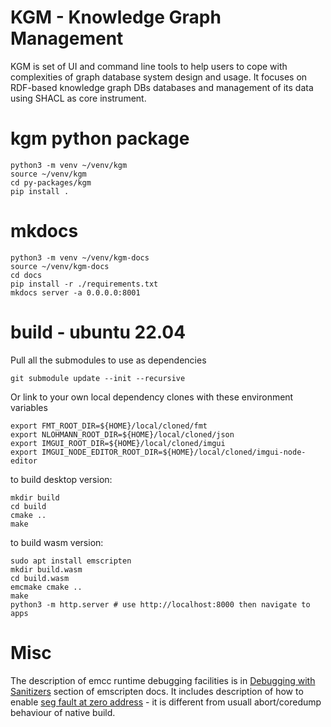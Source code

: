 # KGM - Knowledge Graph Management

KGM is set of UI and command line tools to help users to cope with complexities of graph database system design and usage.
It focuses on RDF-based knowledge graph DBs databases and management of its data using SHACL as core instrument.

# kgm python package

```
python3 -m venv ~/venv/kgm
source ~/venv/kgm
cd py-packages/kgm
pip install .
```

# mkdocs

```
python3 -m venv ~/venv/kgm-docs
source ~/venv/kgm-docs
cd docs
pip install -r ./requirements.txt
mkdocs server -a 0.0.0.0:8001
```

# build - ubuntu 22.04

Pull all the submodules to use as dependencies

```
git submodule update --init --recursive
```

Or link to your own local dependency clones with these environment variables

```
export FMT_ROOT_DIR=${HOME}/local/cloned/fmt
export NLOHMANN_ROOT_DIR=${HOME}/local/cloned/json
export IMGUI_ROOT_DIR=${HOME}/local/cloned/imgui
export IMGUI_NODE_EDITOR_ROOT_DIR=${HOME}/local/cloned/imgui-node-editor
```

to build desktop version:

```
mkdir build
cd build
cmake ..
make
```

to build wasm version:
```
sudo apt install emscripten
mkdir build.wasm
cd build.wasm
emcmake cmake ..
make
python3 -m http.server # use http://localhost:8000 then navigate to apps
```

# Misc

The description of emcc runtime debugging facilities is in [Debugging with Sanitizers](https://emscripten.org/docs/debugging/Sanitizers.html#debugging-with-sanitizers) section of emscripten docs. It includes description of how to enable [seg fault at zero address](https://emscripten.org/docs/debugging/Sanitizers.html#catching-null-dereference) - it is different from usuall abort/coredump behaviour of native build.
